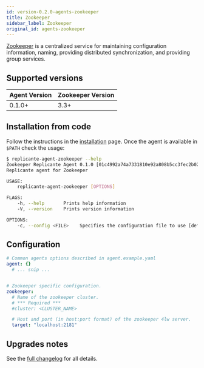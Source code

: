 ```yaml
---
id: version-0.2.0-agents-zookeeper
title: Zookeeper
sidebar_label: Zookeeper
original_id: agents-zookeeper
---
```


[Zookeeper](https://zookeeper.apache.org/) is a centralized service for maintaining configuration
information, naming, providing distributed synchronization, and providing group services.


## Supported versions
| Agent Version | Zookeeper Version |
| ------------- | ----------------- |
| 0.1.0+        | 3.3+              |


## Installation from code
Follow the instructions in the [installation](intro-install.md) page.
Once the agent is available in `$PATH` check the usage:

```bash
$ replicante-agent-zookeeper --help
Zookeeper Replicante Agent 0.1.0 [01c4992a74a7331810e92a808b5cc3fec2b02635; working directory tainted]
Replicante agent for Zookeeper

USAGE:
    replicante-agent-zookeeper [OPTIONS]

FLAGS:
    -h, --help       Prints help information
    -V, --version    Prints version information

OPTIONS:
    -c, --config <FILE>    Specifies the configuration file to use [default: agent-zookeeper.yaml]
```

## Configuration
```yaml
# Common agents options described in agent.example.yaml
agent: {}
  # ... snip ...


# Zookeeper specific configuration.
zookeeper:
  # Name of the zookeeper cluster.
  # *** Required ***
  #cluster: <CLUSTER_NAME>

  # Host and port (in host:port format) of the zookeeper 4lw server.
  target: "localhost:2181"
```


## Upgrades notes
See the [full changelog](https://github.com/replicante-io/agents/blob/master/zookeeper/CHANGELOG.md)
for all details.
